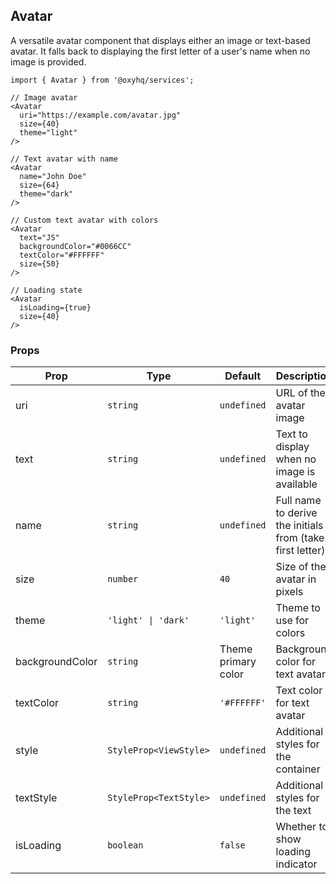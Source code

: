 ## Avatar

A versatile avatar component that displays either an image or text-based avatar. It falls back to displaying the first letter of a user's name when no image is provided.

```tsx
import { Avatar } from '@oxyhq/services';

// Image avatar
<Avatar 
  uri="https://example.com/avatar.jpg"
  size={40}
  theme="light"
/>

// Text avatar with name
<Avatar 
  name="John Doe"
  size={64}
  theme="dark"
/>

// Custom text avatar with colors
<Avatar 
  text="JS"
  backgroundColor="#0066CC"
  textColor="#FFFFFF"
  size={50}
/>

// Loading state
<Avatar 
  isLoading={true}
  size={40}
/>
```

### Props

| Prop | Type | Default | Description |
|------|------|---------|-------------|
| uri | `string` | `undefined` | URL of the avatar image |
| text | `string` | `undefined` | Text to display when no image is available |
| name | `string` | `undefined` | Full name to derive the initials from (takes first letter) |
| size | `number` | `40` | Size of the avatar in pixels |
| theme | `'light' \| 'dark'` | `'light'` | Theme to use for colors |
| backgroundColor | `string` | Theme primary color | Background color for text avatar |
| textColor | `string` | `'#FFFFFF'` | Text color for text avatar |
| style | `StyleProp<ViewStyle>` | `undefined` | Additional styles for the container |
| textStyle | `StyleProp<TextStyle>` | `undefined` | Additional styles for the text |
| isLoading | `boolean` | `false` | Whether to show loading indicator |
